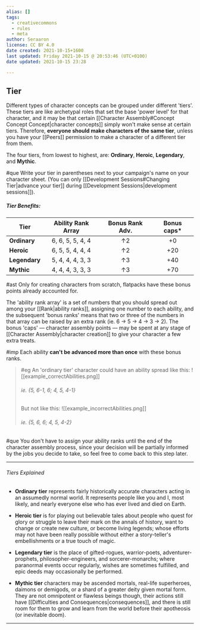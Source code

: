 ```yaml
---
alias: []
tags:
  - creativecommons
  - rules
  - meta
author: Seraaron
license: CC BY 4.0
date created: 2021-10-15+1600
last updated: Friday 2021-10-15 @ 20:53:46 (UTC+0100)
date updated: 2021-10-15 23:28

---
```


## Tier

Different types of character concepts can be grouped under different 'tiers'. These tiers are like archetypal roles that set the base 'power level' for that character, and it may be that certain [[Character Assembly#Concept Concept Concept|character concepts]] simply won't make sense at certain tiers. Therefore, **everyone should make characters of the same tier**, unless you have your [[Peers]] permission to make a character of a different tier from them.

The four tiers, from lowest to highest, are: **Ordinary**, **Heroic**, **Legendary**, and **Mythic**.

#que Write your tier in parentheses next to your campaign's name on your character sheet. (You can only [[Development Sessions#Changing Tier|advance your tier]] during [[Development Sessions|development sessions]]).

##### Tier Benefits:

| Tier          | Ability Rank Array | Bonus Rank Adv. | Bonus caps* |
| ------------- | :----------------: | :-------------: | :---------: |
| **Ordinary**  |  6, 6, 5, 5, 4, 4  |        ↑2       |      +0     |
| **Heroic**    |  6, 5, 5, 4, 4, 4  |        ↑2       |     +20     |
| **Legendary** |  5, 4, 4, 4, 3, 3  |        ↑3       |     +40     |
| **Mythic**    |  4, 4, 4, 3, 3, 3  |        ↑3       |     +70     |

#ast Only for creating characters from scratch, flatpacks have these bonus points already accounted for.

The 'ability rank array' is a set of numbers that you should spread out among your [[Rank|ability ranks]], assigning one number to each ability, and the subsequent 'bonus ranks' means that two or three of the numbers in that array can be raised by an extra rank (ie. 6 → 5 → 4 → 3 → 2). The bonus 'caps' — character assembly points — may be spent at any stage of [[Character Assembly|character creation]] to give your character a few extra treats.

#imp Each ability **can't be advanced more than once** with these bonus ranks.

> #eg
> An 'ordinary tier' character could have an ability spread like this:
> ![[example_correctAbilities.png]]
>
> ###### ie. {5, 6-1, 6; 4, 5, 4-1}
>
> But not like this:
> ![[example_incorrectAbilities.png]]
>
> ###### ie. {5, 6, 6; 4, 5, 4-2}

#que You don't have to assign your ability ranks until the end of the character assembly process, since your decision will be partially informed by the jobs you decide to take, so feel free to come back to this step later.

---

###### Tiers Explained

-   **Ordinary tier** represents fairly historically accurate characters acting in an assumedly normal world. It represents people like you and I, most likely, and nearly everyone else who has ever lived and died on Earth.

-   **Heroic tier** is for playing out believable tales about people who quest for glory or struggle to leave their mark on the annals of history, want to change or create new culture, or become living legends; whose efforts may not have been really possible without either a story-teller's embellishments or a true touch of magic.

-   **Legendary tier** is the place of gifted-rogues, warrior-poets, adventurer-prophets, philosopher-engineers, and sorcerer-monarchs; where paranormal events occur regularly, wishes are sometimes fulfilled, and epic deeds may occasionally be performed.

-   **Mythic tier** characters may be ascended mortals, real-life superheroes, daimons or demigods, or a shard of a greater deity given mortal form. They are not omnipotent or flawless beings though, their actions still have [[Difficulties and Consequences|consequences]], and there is still room for them to grow and learn from the world before their apotheosis (or inevitable doom).

---

